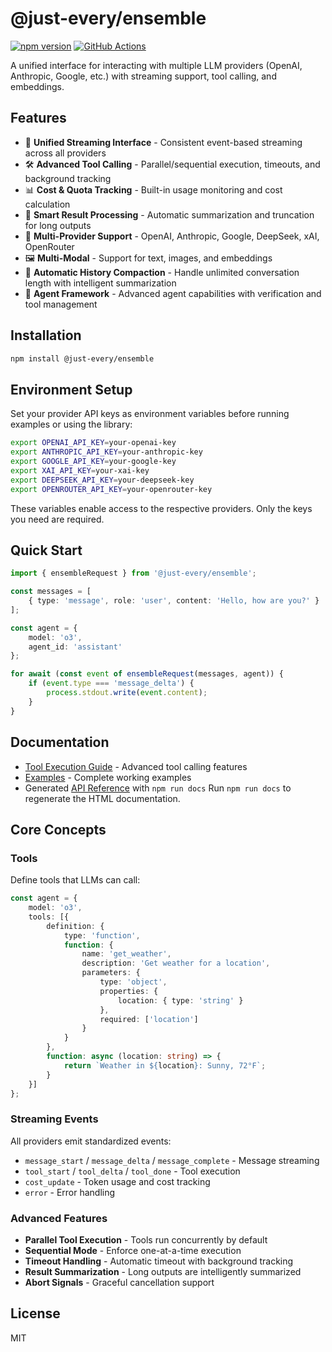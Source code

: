 # @just-every/ensemble

[![npm version](https://badge.fury.io/js/@just-every%2Fensemble.svg)](https://www.npmjs.com/package/@just-every/ensemble)
[![GitHub Actions](https://github.com/just-every/ensemble/workflows/Release/badge.svg)](https://github.com/just-every/ensemble/actions)

A unified interface for interacting with multiple LLM providers (OpenAI, Anthropic, Google, etc.) with streaming support, tool calling, and embeddings.

## Features

- 🔄 **Unified Streaming Interface** - Consistent event-based streaming across all providers
- 🛠️ **Advanced Tool Calling** - Parallel/sequential execution, timeouts, and background tracking
- 📊 **Cost & Quota Tracking** - Built-in usage monitoring and cost calculation
- 🎯 **Smart Result Processing** - Automatic summarization and truncation for long outputs
- 🔌 **Multi-Provider Support** - OpenAI, Anthropic, Google, DeepSeek, xAI, OpenRouter
- 🖼️ **Multi-Modal** - Support for text, images, and embeddings
- 📝 **Automatic History Compaction** - Handle unlimited conversation length with intelligent summarization
- 🤖 **Agent Framework** - Advanced agent capabilities with verification and tool management

## Installation

```bash
npm install @just-every/ensemble
```

## Environment Setup

Set your provider API keys as environment variables before running examples or using the library:

```bash
export OPENAI_API_KEY=your-openai-key
export ANTHROPIC_API_KEY=your-anthropic-key
export GOOGLE_API_KEY=your-google-key
export XAI_API_KEY=your-xai-key
export DEEPSEEK_API_KEY=your-deepseek-key
export OPENROUTER_API_KEY=your-openrouter-key
```

These variables enable access to the respective providers. Only the keys you need are required.

## Quick Start

```typescript
import { ensembleRequest } from '@just-every/ensemble';

const messages = [
    { type: 'message', role: 'user', content: 'Hello, how are you?' }
];

const agent = {
    model: 'o3',
    agent_id: 'assistant'
};

for await (const event of ensembleRequest(messages, agent)) {
    if (event.type === 'message_delta') {
        process.stdout.write(event.content);
    }
}
```

## Documentation

- [Tool Execution Guide](docs/tool-execution.md) - Advanced tool calling features
- [Examples](examples/) - Complete working examples
- Generated [API Reference](docs/api) with `npm run docs`
  Run `npm run docs` to regenerate the HTML documentation.

## Core Concepts

### Tools

Define tools that LLMs can call:

```typescript
const agent = {
    model: 'o3',
    tools: [{
        definition: {
            type: 'function',
            function: {
                name: 'get_weather',
                description: 'Get weather for a location',
                parameters: {
                    type: 'object',
                    properties: {
                        location: { type: 'string' }
                    },
                    required: ['location']
                }
            }
        },
        function: async (location: string) => {
            return `Weather in ${location}: Sunny, 72°F`;
        }
    }]
};
```

### Streaming Events

All providers emit standardized events:

- `message_start` / `message_delta` / `message_complete` - Message streaming
- `tool_start` / `tool_delta` / `tool_done` - Tool execution
- `cost_update` - Token usage and cost tracking
- `error` - Error handling

### Advanced Features

- **Parallel Tool Execution** - Tools run concurrently by default
- **Sequential Mode** - Enforce one-at-a-time execution
- **Timeout Handling** - Automatic timeout with background tracking
- **Result Summarization** - Long outputs are intelligently summarized
- **Abort Signals** - Graceful cancellation support

## License

MIT